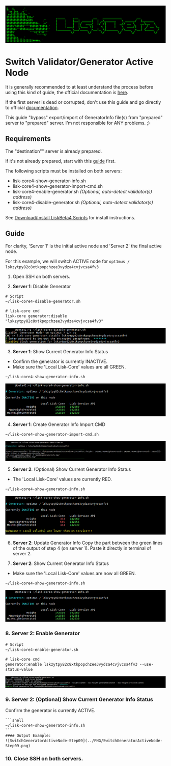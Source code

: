 ![##Header##](../PNG/Header.png)

# Switch Validator/Generator Active Node

It is generally recommended to at least understand the process before using this kind of guide, the official documentation is [here](https://lisk.com/documentation/beta/run-blockchain/enable-block-generation.html#safely-enabling-block-generation-on-another-node).

If the first server is dead or corrupted, don't use this guide and go directly to official [documentation](https://lisk.com/documentation/beta/run-blockchain/enable-block-generation.html#safely-enabling-block-generation-on-another-node).

This guide "bypass" export/import of GeneratorInfo file(s) from "prepared" server to "prepared" server. I'm not responsible for ANY problems. ;)

## Requirements

The "destination"" server is already prepared.

If it's not already prepared, start with this [guide](./PrepareGeneratorBackupNode.md) first.

The following scripts must be installed on both servers:

* lisk-core4-show-generator-info.sh
* lisk-core4-show-generator-import-cmd.sh
* lisk-core4-enable-generator.sh *(Optional, auto-detect validator(s) address)*
* lisk-core4-disable-generator.sh *(Optional, auto-detect validator(s) address)*

See [Download/Install LiskBeta4 Scripts](./InstallLiskCore.md#downloadinstall-liskbeta4-scripts) for install instructions.

## Guide

For clarity, 'Server 1' is the initial active node and 'Server 2' the final active node.

For this example, we will switch ACTIVE node for `opt1mus / lskzytpy82c8xtkpopchzee3vydza4cvjvcsa4fv3`

1. Open SSH on both servers.

2. **Server 1**: Disable Generator
```shell
# Script
~/lisk-core4-disable-generator.sh
```
```shell
# lisk-core cmd
lisk-core generator:disable "lskzytpy82c8xtkpopchzee3vydza4cvjvcsa4fv3"
```
![SwitchGeneratorActiveNode-Step02](../PNG/SwitchGeneratorActiveNode-Step02.png)

3. **Server 1**: Show Current Generator Info Status
  * Confirm the generator is currently INACTIVE.
  * Make sure the 'Local Lisk-Core' values are all GREEN.
```shell
~/lisk-core4-show-generator-info.sh
```
![SwitchGeneratorActiveNode-Step03](../PNG/SwitchGeneratorActiveNode-Step03.png)

4. **Server 1**: Create Generator Info Import CMD
```shell
~/lisk-core4-show-generator-import-cmd.sh
```
![SwitchGeneratorActiveNode-Step04](../PNG/SwitchGeneratorActiveNode-Step04.png)

5. **Server 2**: (Optional) Show Current Generator Info Status
  * The 'Local Lisk-Core' values are currently RED.
```shell
~/lisk-core4-show-generator-info.sh
```
![SwitchGeneratorActiveNode-Step05](../PNG/SwitchGeneratorActiveNode-Step05.png)

6. **Server 2**: Update Generator Info
Copy the part between the green lines of the output of step 4 (on server 1).
Paste it directly in terminal of server 2.

7. **Server 2**: Show Current Generator Info Status
  * Make sure the 'Local Lisk-Core' values are now all GREEN.
```shell
~/lisk-core4-show-generator-info.sh
```
![SwitchGeneratorActiveNode-Step07](../PNG/SwitchGeneratorActiveNode-Step07.png)

### 8. **Server 2**: Enable Generator
```shell
# Script
~/lisk-core4-enable-generator.sh
```
```shell
# lisk-core cmd
generator:enable lskzytpy82c8xtkpopchzee3vydza4cvjvcsa4fv3 --use-status-value
```
![SwitchGeneratorActiveNode-Step08](../PNG/SwitchGeneratorActiveNode-Step08.png)

### 9. **Server 2**: (Optional) Show Current Generator Info Status
  Confirm the generator is currently ACTIVE.

    ```shell
    ~/lisk-core4-show-generator-info.sh
    ```
    #### Output Example:
    ![SwitchGeneratorActiveNode-Step09](../PNG/SwitchGeneratorActiveNode-Step09.png)

### 10. Close SSH on both servers.

